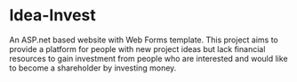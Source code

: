 # Idea-Invest
An ASP.net based website with Web Forms template.
This project aims to provide a platform for people with new project ideas but lack financial
resources to gain investment from people who are interested and would like to become a
shareholder by investing money.


